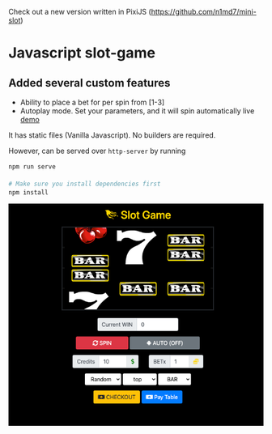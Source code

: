 Check out a new version written in PixiJS (https://github.com/n1md7/mini-slot)

# Javascript slot-game

## Added several custom features

- Ability to place a bet for per spin from [1-3]
- Autoplay mode. Set your parameters, and it will spin automatically
  live <a href="https://n1md7.github.io/slot-game">demo</a>
  
It has static files (Vanilla Javascript). No builders are required.

However, can be served over `http-server` by running 
```bash
npm run serve

# Make sure you install dependencies first
npm install
```

![img.png](img/cover.png)
